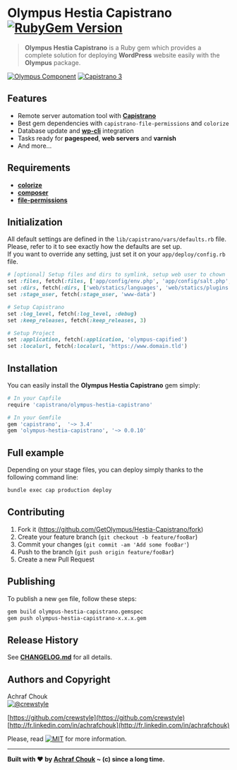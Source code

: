 # Olympus Hestia Capistrano [![RubyGem Version][gem-image]][gem-url]
> **Olympus Hestia Capistrano** is a Ruby gem which provides a complete solution for deploying **WordPress** website easily with the **Olympus** package.

[![Olympus Component][olympus-image]][olympus-url]
[![Capistrano 3][capistrano-image]][capistrano-url]

## Features

+ Remote server automation tool with [**Capistrano**](http://capistranorb.com/)
+ Best gem dependencies with `capistrano-file-permissions` and `colorize`
+ Database update and [**wp-cli**](https://wp-cli.org/) integration
+ Tasks ready for **pagespeed**, **web servers** and **varnish**
+ And more...

## Requirements

+ [**colorize**](https://github.com/fazibear/colorize)
+ [**composer**](https://github.com/capistrano/composer)
+ [**file-permissions**](https://github.com/capistrano/file-permissions)

## Initialization

All default settings are defined in the `lib/capistrano/vars/defaults.rb` file. Please, refer to it to see exactly how the defaults are set up.  
If you want to override any setting, just set it on your `app/deploy/config.rb` file.

```ruby
# [optional] Setup files and dirs to symlink, setup web user to chown
set :files, fetch(:files, ['app/config/env.php', 'app/config/salt.php', 'web/.htaccess', 'web/robots.txt'])
set :dirs, fetch(:dirs, ['web/statics/languages', 'web/statics/plugins', 'web/statics/uploads'])
set :stage_user, fetch(:stage_user, 'www-data')

# Setup Capistrano
set :log_level, fetch(:log_level, :debug)
set :keep_releases, fetch(:keep_releases, 3)

# Setup Project
set :application, fetch(:application, 'olympus-capified')
set :localurl, fetch(:localurl, 'https://www.domain.tld')
```

## Installation

You can easily install the **Olympus Hestia Capistrano** gem simply:

```sh
# In your Capfile
require 'capistrano/olympus-hestia-capistrano'
```

```sh
# In your Gemfile
gem 'capistrano',  '~> 3.4'
gem 'olympus-hestia-capistrano', '~> 0.0.10'
```

## Full example

Depending on your stage files, you can deploy simply thanks to the following command line:

```sh
bundle exec cap production deploy
```

## Contributing

1. Fork it (<https://github.com/GetOlympus/Hestia-Capistrano/fork>)
2. Create your feature branch (`git checkout -b feature/fooBar`)
3. Commit your changes (`git commit -am 'Add some fooBar'`)
4. Push to the branch (`git push origin feature/fooBar`)
5. Create a new Pull Request

## Publishing

To publish a new `gem` file, follow these steps:

```sh
gem build olympus-hestia-capistrano.gemspec
gem push olympus-hestia-capistrano-x.x.x.gem
```

## Release History

See [**CHANGELOG.md**][changelog-blob] for all details.

## Authors and Copyright

Achraf Chouk  
[![@crewstyle][twitter-image]][twitter-url]

[https://github.com/crewstyle](https://github.com/crewstyle)  
[http://fr.linkedin.com/in/achrafchouk](http://fr.linkedin.com/in/achrafchouk)

Please, read [![MIT][license-image]][license-blob] for more information.

---

**Built with ♥ by [Achraf Chouk](http://github.com/crewstyle "Achraf Chouk") ~ (c) since a long time.**

<!-- links & imgs dfn's -->
[olympus-image]: https://img.shields.io/badge/for-Olympus-44cc11.svg?style=flat-square
[olympus-url]: https://github.com/GetOlympus
[capistrano-image]: https://img.shields.io/badge/Capistrano-3-52C1DB.svg?style=flat-square
[capistrano-url]: https://github.com/capistrano/capistrano
[changelog-blob]: https://github.com/GetOlympus/Hestia-Capistrano/blob/master/CHANGELOG.md
[gem-image]: https://img.shields.io/gem/v/olympus-hestia-capistrano.svg?style=flat-square
[gem-url]: https://rubygems.org/gems/olympus-hestia-capistrano
[license-blob]: https://github.com/GetOlympus/Hestia-Capistrano/blob/master/LICENSE
[license-image]: https://img.shields.io/badge/license-MIT_License-blue.svg?style=flat-square
[twitter-image]: https://img.shields.io/badge/crewstyle-blue.svg?style=social&logo=twitter
[twitter-url]: http://twitter.com/crewstyle

